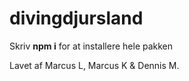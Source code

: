 # divingdjursland

Skriv **npm i** for at installere hele pakken

Lavet af Marcus L, Marcus K & Dennis M.
